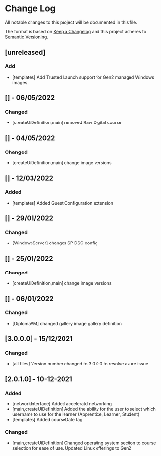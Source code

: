# Change Log
All notable changes to this project will be documented in this file.
 
The format is based on [Keep a Changelog](http://keepachangelog.com/)
and this project adheres to [Semantic Versioning](http://semver.org/).

## [unreleased]
 
### Add
- [templates]
  Add Trusted Launch support for Gen2 managed Windows images.

## [] - 06/05/2022

### Changed
- [createUiDefinition,main]
  removed Raw Digital course

## [] - 04/05/2022

### Changed
- [createUiDefinition,main]
  change image versions

## [] - 12/03/2022

### Added
- [templates]
  Added Guest Configuration extension

## [] - 29/01/2022

### Changed
- [WindowsServer]
  changes SP DSC config

## [] - 25/01/2022

### Changed
- [createUiDefinition,main]
  change image versions

## [] - 06/01/2022

### Changed
- [DiplomaVM]
  changed gallery image gallery definition
  
## [3.0.0.0] - 15/12/2021

### Changed
- [all files]
  Version number changed to 3.0.0.0 to resolve azure issue
  
## [2.0.1.0] - 10-12-2021
 
### Added
- [networkInterface]
  Added acceleratd networking
- [main,createUiDefinition]
  Added the ability for the user to select which username to use for the learner (Apprentice, Learner, Student)
- [templates]
  Added courseDate tag 
 
### Changed
- [main,createUiDefinition]
  Changed operating system section to course selection for ease of use.
  Updated Linux offerings to Gen2


